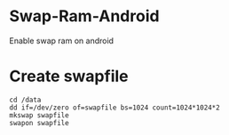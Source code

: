 # Swap-Ram-Android
Enable swap ram on android

# Create swapfile
```
cd /data
dd if=/dev/zero of=swapfile bs=1024 count=1024*1024*2
mkswap swapfile
swapon swapfile
```
